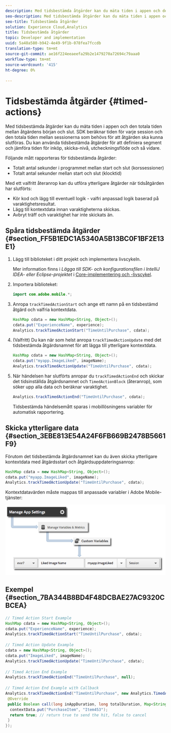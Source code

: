 ```yaml
---
description: Med tidsbestämda åtgärder kan du mäta tiden i appen och den totala tiden mellan åtgärdens början och slut. SDK beräknar tiden för varje session och den totala tiden mellan sessionerna som behövs för att åtgärden ska kunna slutföras. Du kan använda tidsbestämda åtgärder för att definiera segment och jämföra tiden för inköp, skicka-nivå, utcheckningsflöde och så vidare.
seo-description: Med tidsbestämda åtgärder kan du mäta tiden i appen och den totala tiden mellan åtgärdens början och slut. SDK beräknar tiden för varje session och den totala tiden mellan sessionerna som behövs för att åtgärden ska kunna slutföras. Du kan använda tidsbestämda åtgärder för att definiera segment och jämföra tiden för inköp, skicka-nivå, utcheckningsflöde och så vidare.
seo-title: Tidsbestämda åtgärder
solution: Experience Cloud,Analytics
title: Tidsbestämda åtgärder
topic: Developer and implementation
uuid: 5a48a580-b942-4e49-9f1b-078fea7fccdb
translation-type: tm+mt
source-git-commit: ae16f224eeaeefa29b2e1479270a72694c79aaa0
workflow-type: tm+mt
source-wordcount: '415'
ht-degree: 0%

---
```



# Tidsbestämda åtgärder {#timed-actions}

Med tidsbestämda åtgärder kan du mäta tiden i appen och den totala tiden mellan åtgärdens början och slut. SDK beräknar tiden för varje session och den totala tiden mellan sessionerna som behövs för att åtgärden ska kunna slutföras. Du kan använda tidsbestämda åtgärder för att definiera segment och jämföra tiden för inköp, skicka-nivå, utcheckningsflöde och så vidare.

Följande mått rapporteras för tidsbestämda åtgärder:

* Totalt antal sekunder i programmet mellan start och slut (korssessioner)
* Totalt antal sekunder mellan start och slut (klocktid)

Med ett valfritt återanrop kan du utföra ytterligare åtgärder när tidsåtgärden har slutförts:

* Kör kod och lägg till eventuell logik - valfri anpassad logik baserad på varaktighetsresultat.
* Lägg till kontextdata innan varaktigheterna skickas.
* Avbryt träff och varaktighet har inte skickats än.

## Spåra tidsbestämda åtgärder {#section_FF5B1EDC1A5340A5B13BC0F1BF2E13E1}

1. Lägg till biblioteket i ditt projekt och implementera livscykeln.

   Mer information finns i *Lägga till SDK- och konfigurationsfilen i IntelliJ IDEA- eller Eclipse-projektet* i [Core-implementering och -livscykel](/help/android/getting-started/dev-qs.md).
1. Importera biblioteket:

   ```java
   import com.adobe.mobile.*;
   ```

1. Anropa `trackTimedActionStart` och ange ett namn på en tidsbestämd åtgärd och valfria kontextdata.

   ```java
   HashMap cdata = new HashMap<String, Object>(); 
   cdata.put("ExperienceName", experience); 
   Analytics.trackTimedActionStart("TimeUntilPurchase", cdata);
   ```

1. (Valfritt) Du kan när som helst anropa `trackTimedActionUpdate` med det tidsbestämda åtgärdsnamnet för att lägga till ytterligare kontextdata.

   ```java
   HashMap cdata = new HashMap<String, Object>(); 
   cdata.put("myapp.ImageLiked", imageName); 
   Analytics.trackTimed​ActionUpdate("TimeUntilPurchase", cdata);
   ```

1. När händelsen har slutförts anropar du `trackTimedActionEnd` och skickar det tidsinställda åtgärdsnamnet och `TimedActionBlock` (återanrop), som söker upp alla data och beräknar varaktighet.

   ```java
   Analytics.trackTimedActionEnd("TimeUntilPurchase", cdata);
   ```

   Tidsbestämda händelsemått sparas i mobillösningens variabler för automatisk rapportering.

## Skicka ytterligare data {#section_3EBE813E54A24F6FB669B2478B5661F9}

Förutom det tidsbestämda åtgärdsnamnet kan du även skicka ytterligare kontextdata med åtgärdsstart och åtgärdsuppdateringsanrop:

```java
HashMap cdata = new HashMap<String, Object>(); 
cdata.put("myapp.ImageLiked", imageName); 
Analytics.trackTimed​ActionUpdate("TimeUntilPurchase", cdata);
```

Kontextdatavärden måste mappas till anpassade variabler i Adobe Mobile-tjänster:

![](assets/map-variable-context-ltv.png)

## Exempel {#section_7BA344B8BD4F48DCBAE27AC9320CBCEA}

```java
// Timed Action Start Example 
HashMap cdata = new HashMap<String, Object>(); 
cdata.put("ExperienceName", experience); 
Analytics.trackTimedActionStart("TimeUntilPurchase", cdata); 
 
// Timed Action Update Example 
cdata = new HashMap<String, Object>(); 
cdata.put("ImageLiked", imageName); 
Analytics.trackTimed​ActionUpdate("TimeUntilPurchase", cdata); 
 
// Timed Action End Example 
Analytics.trackTimedActionEnd("TimeUntilPurchase", null); 
 
// Timed Action End Example with Callback 
Analytics.trackTimedActionEnd("TimeUntilPurchase", new Analytics.TimedActionBlock<Boolean>() { 
 @Override 
 public Boolean call(long inAppDuration, long totalDuration, Map<String, Object> contextData) { 
  contextData.put("PurchaseItem", "Item453"); 
  return true; // return true to send the hit, false to cancel 
 } 
});
```

